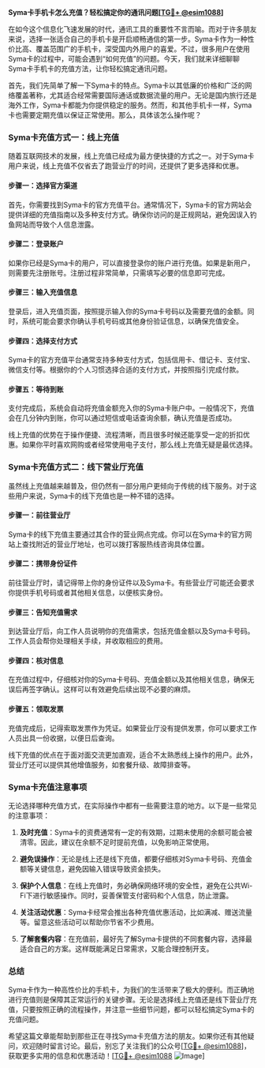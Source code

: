 **Syma卡手机卡怎么充值？轻松搞定你的通讯问题[[TG💪+ @esim1088](https://t.me/s/esim1088)]**

在如今这个信息化飞速发展的时代，通讯工具的重要性不言而喻。而对于许多朋友来说，选择一张适合自己的手机卡是开启顺畅通信的第一步。Syma卡作为一种性价比高、覆盖范围广的手机卡，深受国内外用户的喜爱。不过，很多用户在使用Syma卡的过程中，可能会遇到“如何充值”的问题。今天，我们就来详细聊聊Syma卡手机卡的充值方法，让你轻松搞定通讯问题。

首先，我们先简单了解一下Syma卡的特点。Syma卡以其低廉的价格和广泛的网络覆盖著称，尤其适合经常需要国际通话或数据流量的用户。无论是国内旅行还是海外工作，Syma卡都能为你提供稳定的服务。然而，和其他手机卡一样，Syma卡也需要定期充值以保证正常使用。那么，具体该怎么操作呢？

### Syma卡充值方式一：线上充值

随着互联网技术的发展，线上充值已经成为最方便快捷的方式之一。对于Syma卡用户来说，线上充值不仅省去了跑营业厅的时间，还提供了更多选择和优惠。

#### 步骤一：选择官方渠道
首先，你需要找到Syma卡的官方充值平台。通常情况下，Syma卡的官方网站会提供详细的充值指南以及多种支付方式。确保你访问的是正规网站，避免因误入钓鱼网站而导致个人信息泄露。

#### 步骤二：登录账户
如果你已经是Syma卡的用户，可以直接登录你的账户进行充值。如果是新用户，则需要先注册账号。注册过程非常简单，只需填写必要的信息即可完成。

#### 步骤三：输入充值信息
登录后，进入充值页面，按照提示输入你的Syma卡号码以及需要充值的金额。同时，系统可能会要求你确认手机号码或其他身份验证信息，以确保充值安全。

#### 步骤四：选择支付方式
Syma卡的官方充值平台通常支持多种支付方式，包括信用卡、借记卡、支付宝、微信支付等。根据你的个人习惯选择合适的支付方式，并按照指引完成付款。

#### 步骤五：等待到账
支付完成后，系统会自动将充值金额充入你的Syma卡账户中。一般情况下，充值会在几分钟内到账，你可以通过短信或电话查询余额，确认充值是否成功。

线上充值的优势在于操作便捷、流程清晰，而且很多时候还能享受一定的折扣优惠。如果你平时喜欢网购或者经常使用电子支付，那么线上充值无疑是最优选择。

### Syma卡充值方式二：线下营业厅充值

虽然线上充值越来越普及，但仍然有一部分用户更倾向于传统的线下服务。对于这些用户来说，Syma卡的线下充值也是一种不错的选择。

#### 步骤一：前往营业厅
Syma卡的线下充值主要通过其合作的营业网点完成。你可以在Syma卡的官方网站上查找附近的营业厅地址，也可以拨打客服热线咨询具体位置。

#### 步骤二：携带身份证件
前往营业厅时，请记得带上你的身份证件以及Syma卡。有些营业厅可能还会要求你提供手机号码或者其他相关信息，以便核实身份。

#### 步骤三：告知充值需求
到达营业厅后，向工作人员说明你的充值需求，包括充值金额以及Syma卡号码。工作人员会帮你处理相关手续，并收取相应的费用。

#### 步骤四：核对信息
在充值过程中，仔细核对你的Syma卡号码、充值金额以及其他相关信息，确保无误后再签字确认。这样可以有效避免后续出现不必要的麻烦。

#### 步骤五：领取发票
充值完成后，记得索取发票作为凭证。如果营业厅没有提供发票，你可以要求工作人员出具一份收据，以便日后查询。

线下充值的优点在于面对面交流更加直观，适合不太熟悉线上操作的用户。此外，营业厅还可以提供其他增值服务，如套餐升级、故障排查等。

### Syma卡充值注意事项

无论选择哪种充值方式，在实际操作中都有一些需要注意的地方。以下是一些常见的注意事项：

1. **及时充值**：Syma卡的资费通常有一定的有效期，过期未使用的余额可能会被清零。因此，建议在余额不足时提前充值，以免影响正常使用。
   
2. **避免误操作**：无论是线上还是线下充值，都要仔细核对Syma卡号码、充值金额等关键信息，避免因输入错误导致资金损失。

3. **保护个人信息**：在线上充值时，务必确保网络环境的安全性，避免在公共Wi-Fi下进行敏感操作。同时，妥善保管支付密码和个人信息，防止泄露。

4. **关注活动优惠**：Syma卡经常会推出各种充值优惠活动，比如满减、赠送流量等。留意这些活动可以帮助你节省不少费用。

5. **了解套餐内容**：在充值前，最好先了解Syma卡提供的不同套餐内容，选择最适合自己的方案。这样既能满足日常需求，又能合理控制开支。

### 总结

Syma卡作为一种高性价比的手机卡，为我们的生活带来了极大的便利。而正确地进行充值则是保障其正常运行的关键步骤。无论是选择线上充值还是线下营业厅充值，只要按照正确的流程操作，并注意一些细节问题，都可以轻松搞定Syma卡的充值问题。

希望这篇文章能帮助到那些正在寻找Syma卡充值方法的朋友。如果你还有其他疑问，欢迎随时留言讨论。最后，别忘了关注我们的公众号[[TG💪+ @esim1088](https://t.me/s/esim1088)]，获取更多实用的信息和优惠活动！[[TG💪+ @esim1088](https://t.me/s/esim1088) ![Image](https://i.postimg.cc/4NQfJmqS/Snipaste-2025-05-13-00-14-12.png)]